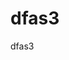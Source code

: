 # dfas3
dfas3
<script type="application/json" data-content-len="148" data-sjs>{"require":[["qplTimingsServerJS",null,null,["7223745808032462138","adp_CometAppNavigationTargetedTabBarContentInnerImplQueryRelayPreloader_{N}"]]]}</script>
<script type="application/json" data-content-len="159" data-sjs>{"require":[["qplTimingsServerJS",null,null,["7223745808032462138-server","adp_CometAppNavigationTargetedTabBarContentInnerImplQueryRelayPreloader_{N}",261]]]}</script>
<script type="application/json" data-content-len="86" data-sjs>{"require":[["Bootloader","handlePayload",null,[{"consistency":{"rev":1007341233}}]]]}</script>
<script type="application/json" data-content-len="1101" data-sjs>{"require":[["ScheduledServerJS","handle",null,[{"__bbox":{"require":[["RelayPrefetchedStreamCache","next",[],["adp_CometAppNavigationTargetedTabBarContentInnerImplQueryRelayPreloader_643fe68a13e321f53177034",{"__bbox":{"complete":true,"result":{"data":{"viewer":{"actor":{"__typename":"User","id":"100092207193061","name":"Richard Turner"},"tab_bookmarks":{"edges":[{"node":{"unread_count":0,"bookmarked_node":{"__typename":"Application","id":"4748854339"},"last_used_timestamp":null,"id":"Ym9va21hcms6MTAwMDkyMjA3MTkzMDYxOjY0NDcxNTQ0NTY1MDkyNDo0NzQ4ODU0MzM5Ojo6OnVua25vd24="}},{"node":{"unread_count":0,"bookmarked_node":{"__typename":"Application","id":"2356318349"},"last_used_timestamp":null,"id":"Ym9va21hcms6MTAwMDkyMjA3MTkzMDYxOjY0NDcxNTQ0NTY1MDkyNDoyMzU2MzE4MzQ5Ojo6OnVua25vd24="}},{"node":{"unread_count":0,"bookmarked_node":{"__typename":"Application","id":"2361831622"},"last_used_timestamp":null,"id":"Ym9va21hcms6MTAwMDkyMjA3MTkzMDYxOjY0NDcxNTQ0NTY1MDkyNDoyMzYxODMxNjIyOjo6OnVua25vd24="}}]}}},"extensions":{"is_final":true}},"sequence_number":0}}]]]}},{"__bbox":null},{"__bbox":null}]]]}</script>

<script type="application/json" data-content-len="116" data-sjs>{"require":[["qplTimingsServerJS",null,null,["7223745808032462138","adp_MWChatBadgeCountQueryRelayPreloader_{N}"]]]}</script>
<script type="application/json" data-content-len="127" data-sjs>{"require":[["qplTimingsServerJS",null,null,["7223745808032462138-server","adp_MWChatBadgeCountQueryRelayPreloader_{N}",262]]]}</script>
<script type="application/json" data-content-len="86" data-sjs>{"require":[["Bootloader","handlePayload",null,[{"consistency":{"rev":1007341233}}]]]}</script>
<script type="application/json" data-conten
